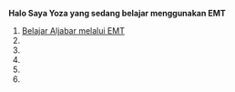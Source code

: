 **Halo Saya Yoza yang sedang belajar menggunakan EMT**
1. [Belajar Aljabar melalui EMT](https://github.com/Yozayudhistira/Yozayudhistira/blob/main/Omega%20Yoza%20Yudhistira_23030630064_Matematika%20E_Tugas%20pertemuan%203-4%20APLIKOM.pdf)
2. 
3. 
4. 
5.
6.

